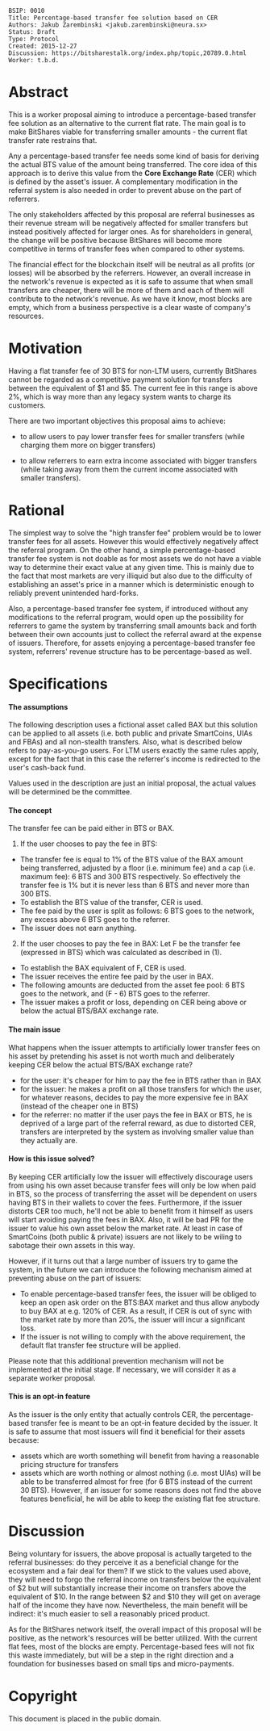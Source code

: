     BSIP: 0010
    Title: Percentage-based transfer fee solution based on CER
    Authors: Jakub Zarembinski <jakub.zarembinski@neura.sx>
    Status: Draft
    Type: Protocol
    Created: 2015-12-27
    Discussion: https://bitsharestalk.org/index.php/topic,20789.0.html
    Worker: t.b.d.

# Abstract
This is a worker proposal aiming to introduce a percentage-based transfer fee solution as an alternative to the current flat rate. The main goal is to make BitShares viable for transferring smaller amounts - the current flat transfer rate restrains that.

Any a percentage-based transfer fee needs some kind of basis for deriving the actual BTS value of the amount being transferred. The core idea of this approach is to derive this value from the **Core Exchange Rate** (CER) which is defined by the asset's issuer.  A complementary modification in the referral system is also needed in order to prevent abuse on the part of referrers.

The only stakeholders affected by this proposal are referral businesses as their revenue stream will be negatively affected for smaller transfers but instead positively affected for larger ones. As for shareholders in general, the change will be positive because BitShares will become more competitive in terms of transfer fees when compared to other systems. 

The financial effect for the blockchain itself will be neutral as all profits (or losses) will be absorbed by the referrers. However, an overall increase in the network's revenue is expected as it is safe to assume that when small transfers are cheaper, there will be more of them and each of them will contribute to the network's revenue. As we have it know, most blocks are empty, which from a business perspective is a clear waste of company's resources.

# Motivation
Having a flat transfer fee of 30 BTS for non-LTM users, currently BitShares cannot be regarded as a competitive payment solution for transfers between the equivalent of $1 and $5. The current fee in this range is above 2%, which is way more than any legacy system wants to charge its customers.

There are two important objectives this proposal aims to achieve:
* to allow users to pay lower transfer fees for smaller transfers (while charging them more on bigger transfers)

* to allow referrers to earn extra income associated with bigger transfers (while taking away from them the current income associated with smaller transfers).

# Rational
The simplest way to solve the "high transfer fee" problem would be to lower transfer fees for all assets. However this would effectively negatively affect the referral program. On the other hand, a simple percentage-based transfer fee system is not doable as for most assets we do not have a viable way to determine their exact value at any given time. This is mainly due to the fact that most markets are very illiquid but also due to the difficulty of establishing an asset's price in a manner which is deterministic enough to reliably prevent unintended hard-forks.

Also, a percentage-based transfer fee system, if introduced without any modifications to the referral program, would open up the possibility for referrers to game the system by transferring small amounts back and forth between their own accounts just to collect the referral award at the expense of issuers. Therefore, for assets enjoying a percentage-based transfer fee system, referrers' revenue structure has to be percentage-based as well.

# Specifications
#### The assumptions
The following description uses a fictional asset called BAX but this solution can be applied to all assets (i.e. both public and private SmartCoins, UIAs and FBAs) and all non-stealth transfers. Also, what is described below refers to pay-as-you-go users. For LTM users exactly the same rules apply, except for the fact that in this case the referrer's income is redirected to the user's cash-back fund.

Values used in the description are just an initial proposal, the actual values will be determined be the committee.

#### The concept
The transfer fee can be paid either in BTS or BAX.

1. If the user chooses to pay the fee in BTS:
  * The transfer fee is equal to 1% of the BTS value of the BAX amount being transferred, adjusted by a floor (i.e. minimum fee) and a cap (i.e. maximum fee): 6 BTS and 300 BTS respectively. So effectively the transfer fee is 1% but it is never less than 6 BTS and never more than 300 BTS.
  * To establish the BTS value of the transfer, CER is used.
  * The fee paid by the user is split as follows: 6 BTS goes to the network, any excess above 6 BTS goes to the referrer.
  * The issuer does not earn anything.
2. If the user chooses to pay the fee in BAX:
Let F be the transfer fee (expressed in BTS) which was calculated as described in (1).
  * To establish the BAX equivalent of F, CER is used.
  * The issuer receives the entire fee paid by the user in BAX.
  * The following amounts are deducted from the asset fee pool: 6 BTS goes to the network, and (F - 6) BTS goes to the referrer.
  * The issuer makes a profit or loss, depending on CER being above or below the actual BTS/BAX exchange rate.

#### The main issue
What happens when the issuer attempts to artificially lower transfer fees on his asset by pretending his asset is not worth much and deliberately keeping CER below the actual BTS/BAX exchange rate?
- for the user: it's cheaper for him to pay the fee in BTS rather than in BAX
- for the issuer: he makes a profit on all those transfers for which the user, for whatever reasons, decides to pay the more expensive fee in BAX (instead of the cheaper one in BTS)
- for the referrer: no matter if the user pays the fee in BAX or BTS, he is deprived of a large part of the referral reward, as due to distorted CER, transfers are interpreted by the system as involving smaller value than they actually are.

#### How is this issue solved?
By keeping CER artificially low the issuer will effectively discourage users from using his own asset because transfer fees will only be low when paid in BTS, so the process of transferring the asset will be dependent on users having BTS in their wallets to cover the fees. Furthermore, if the issuer distorts CER too much, he'll not be able to benefit from it himself as users will start avoiding paying the fees in BAX. Also, it will be bad PR for the issuer to value his own asset below the market rate. At least in case of SmartCoins (both public & private) issuers are not likely to be wiling to sabotage their own assets in this way.

However, if it turns out that a large number of issuers try to game the system, in the future we can introduce the following mechanism aimed at preventing abuse on the part of issuers:
* To enable percentage-based transfer fees, the issuer will be obliged to keep an open ask order on the BTS:BAX market and thus allow anybody to buy BAX at e.g. 120% of CER. As a result, if CER is out of sync with the market rate by more than 20%, the issuer will incur a significant loss.
* If the issuer is not willing to comply with the above requirement, the default flat transfer fee structure will be applied.

Please note that this additional prevention mechanism will not be implemented at the initial stage. If necessary, we will consider it as a separate worker proposal. 


#### This is an opt-in feature
As the issuer is the only entity that actually controls CER, the percentage-based transfer fee is meant to be an opt-in feature decided by the issuer. It is safe to assume that most issuers will find it beneficial for their assets because:
* assets which are worth something will benefit from having a reasonable pricing structure for transfers
* assets which are worth nothing or almost nothing (i.e. most UIAs) will be able to be transferred almost for free (for 6 BTS instead of the current 30 BTS).
However, if an issuer for some reasons does not find the above features beneficial, he will be able to keep the existing flat fee structure.

# Discussion
Being voluntary for issuers, the above proposal is actually targeted to the referral businesses: do they perceive it as a beneficial change for the ecosystem and a fair deal for them? If we stick to the values used above, they will need to forgo the referral income on transfers below the equivalent of $2 but will substantially increase their income on transfers above the equivalent of $10. In the range between $2 and $10 they will get on average half of the income they have now. Nevertheless, the main benefit will be indirect: it's much easier to sell a reasonably priced product.

As for the BitShares network itself, the overall impact of this proposal will be positive, as the network's resources will be better utilized. With the current flat fees, most of the blocks are empty. Percentage-based fees will not fix this waste immediately, but will be a step in the right direction and a foundation for businesses based on small tips and micro-payments.
  
# Copyright
This document is placed in the public domain.